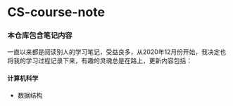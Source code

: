 # CS-course-note

### 本仓库包含笔记内容
一直以来都是阅读别人的学习笔记，受益良多，从2020年12月份开始，我决定也将我的学习过程记录下来，有趣的灵魂总是在路上，更新内容包括：

#### 计算机科学
* 数据结构
